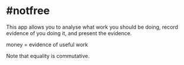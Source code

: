 # #notfree
This app allows you to analyse what work you should be doing, record evidence of you doing it, and present the evidence.

money = evidence of useful work

Note that equality is commutative.

